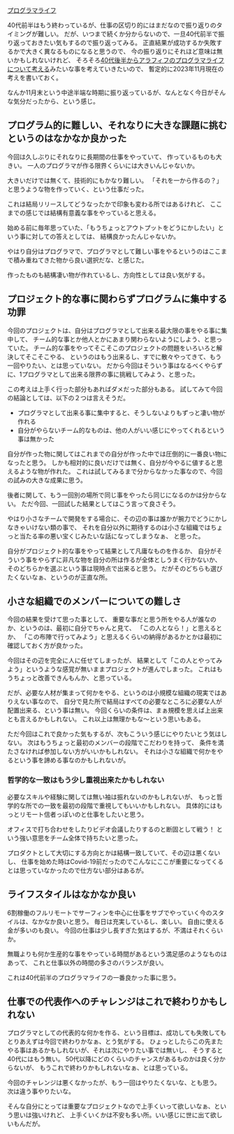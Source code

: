 [プログラマライフ](%E3%83%97%E3%83%AD%E3%82%B0%E3%83%A9%E3%83%9E%E3%83%A9%E3%82%A4%E3%83%95)

40代前半はもう終わっているが、仕事の区切り的にはまだなので振り返りのタイミングが難しい。
だが、いつまで続くか分からないので、一旦40代前半で振り返っておきたい気もするので振り返ってみる。
正直結果が成功するか失敗するかで大きく異なるものになると思うので、
今の振り返りにそれほど意味は無いかもしれないけれど、
そろそろ[40代後半からアラフィフのプログラマライフについて考える](40%E4%BB%A3%E5%BE%8C%E5%8D%8A%E3%81%8B%E3%82%89%E3%82%A2%E3%83%A9%E3%83%95%E3%82%A3%E3%83%95%E3%81%AE%E3%83%97%E3%83%AD%E3%82%B0%E3%83%A9%E3%83%9E%E3%83%A9%E3%82%A4%E3%83%95%E3%81%AB%E3%81%A4%E3%81%84%E3%81%A6%E8%80%83%E3%81%88%E3%82%8B)みたいな事を考えていきたいので、
暫定的に2023年11月現在の考えを書いておく。

なんか11月末という中途半端な時期に振り返っているが、なんとなく今日がそんな気分だったから、という感じ。

## プログラム的に難しい、それなりに大きな課題に挑むというのはなかなか良かった

今回は久しぶりにそれなりに長期間の仕事をやっていて、
作っているものも大きい。
一人のプログラマが作る限界くらいには大きいんじゃないか。

大きいだけでは無くて、技術的にもかなり難しい。
「それを一から作るの？」と思うような物を作っていく、という仕事だった。

これは結局リリースしてどうなったかで印象も変わる所ではあるけれど、
ここまでの感じでは結構有意義な事をやっていると思える。

始める前に毎年思っていた、「もうちょっとアウトプットをどうにかしたい」という事に対しての答えとしては、
結構良かったんじゃないか。

やはり自分はプログラマで、プログラマとして難しい事をやるというのはここまで積み重ねてきた物から良い選択だな、と感じた。

作ったものも結構凄い物が作れているし、方向性としては良い気がする。

## プロジェクト的な事に関わらずプログラムに集中する功罪

今回のプロジェクトは、自分はプログラマとして出来る最大限の事をやる事に集中して、
チーム的な事とか他人とかにあまり関わらないようにしよう、と思っていた。
チーム的な事をやってそこそこのプロジェクトの問題をいろいろと解決してそこそこやる、
というのはもう出来るし、すでに散々やってきて、もう一回やりたい、とは思っていない。
だから今回はそういう事はなるべくやらずに、1プログラマとして出来る限界の事に挑戦してみよう、と思った。

この考えは上手く行った部分もあればダメだった部分もある。
試してみて今回の結論としては、以下の２つは言えそうだ。

- プログラマとして出来る事に集中すると、そうしないよりもずっと凄い物が作れる
- 自分がやらないチーム的なものは、他の人がいい感じにやってくれるという事は無かった

自分が作った物に関してはこれまでの自分が作った中では圧倒的に一番良い物になったと思う。
しかも相対的に良いだけでは無く、自分が今やるに値すると思えるような物が作れた。
これは試してみるまで分からなかった事なので、今回の試みの大きな成果に思う。

後者に関して、もう一回別の場所で同じ事をやったら同じになるのかは分からない。
ただ今回、一回試した結果としてはこう言って良さそう。

やはり小さなチームで開発をする場合に、その辺の事は誰かが腕力でどうにかしなきゃいけない類の事で、
それを自分以外に期待するのは小さな組織ではちょっと当たる率の悪い宝くじみたいな話になってしまうなぁ、
と思った。

自分がプロジェクト的な事をやって結果として凡庸なものを作るか、
自分がそういう事をやらずに非凡な物を自分の所は作るが全体としうまく行かないか、
そのどちらかを選ぶという事は現時点で出来ると思う。
だがそのどちらも選びたくないなぁ、というのが正直な所。

## 小さな組織でのメンバーについての難しさ

今回の結果を受けて思った事として、
重要な事だと思う所をやる人が誰なのか、というのは、最初に自分でちゃんと見て、
「この人となら！」と思えるとか、
「この布陣で行ってみよう」と思えるくらいの納得があるかとかは最初に確認しておく方が良かった。

今回はその辺を完全に人に任せてしまったが、
結果として「この人とやってみよう」というような感覚が無いままプロジェクトが進んでしまった。
これはもうちょっと改善できんもんか、と思っている。

だが、必要な人材が集まって何かをやる、というのは小規模な組織の現実ではありえない事なので、
自分で見た所で結局はすべての必要なところに必要な人が配置出来る、という事は無い。
今回くらいの条件は、まぁ規模を思えば上出来とも言えるかもしれない。
これ以上は無理かもな〜という思いもある。

ただ今回はこれで良かった気もするが、次もこういう感じにやりたいとう気はしない。
次はもうちょっと最初のメンバーの段階でこだわりを持って、
条件を満たさなければ参加しない方がいいかもしれない。
それは小さな組織で何かをやるという事を諦める事なのかもしれないが。

### 哲学的な一致はもう少し重視出来たかもしれない

必要なスキルや経験に関しては無い袖は振れないのかもしれないが、
もっと哲学的な所での一致を最初の段階で重視してもいいかもしれない。
具体的にはもっとリモート信者っぽいのと仕事をしたいと思う。

オフィスで打ち合わせをしたりビデオ会議したりするのと断固として戦う！
という強い意思をチーム全体で持ちたいと思った。

プロダクトとして大切にする方向とかは結構一致していて、その辺は悪くないし、
仕事を始めた時はCovid-19前だったのでこんなにここが重要になってくるとは思っていなかったので仕方ない部分はあるが。

## ライフスタイルはなかなか良い

6割稼働のフルリモートでサーフィンを中心に仕事をサブでやっていく今のスタイルは、なかなか良いと思う。
毎日は充実しているし、楽しい。
自由に使える金が多いのも良い。
今回の仕事は少し長すぎた気はするが、不満はそれくらいか。

無職よりも何か生産的な事をやっている時間があるという満足感のようなものはあって、
これと仕事以外の時間の多さのバランスが良い。

これは40代前半のプログラマライフの一番良かった事に思う。

## 仕事での代表作へのチャレンジはこれで終わりかもしれない

プログラマとしての代表的な何かを作る、という目標は、成功しても失敗してもとりあえずは今回で終わりかなぁ、とう気がする。
ひょっとしたらこの先またやる事はあるかもしれないが、それは次にやりたい事では無いし、
そうすると40代にはもう無い。
50代以降にどのくらいのチャンスがあるものかは良く分からないが、
もうこれで終わりかもしれないなぁ、とは思っている。

今回のチャレンジは悪くなかったが、もう一回はやりたくないな、とも思う。
次は違う事やりたいな。

そんな自分にとっては重要なプロジェクトなので上手くいって欲しいなぁ、という思いは強いけれど、
上手くいくかは不安も多い所。いい感じに世に出て欲しいもんだが。

